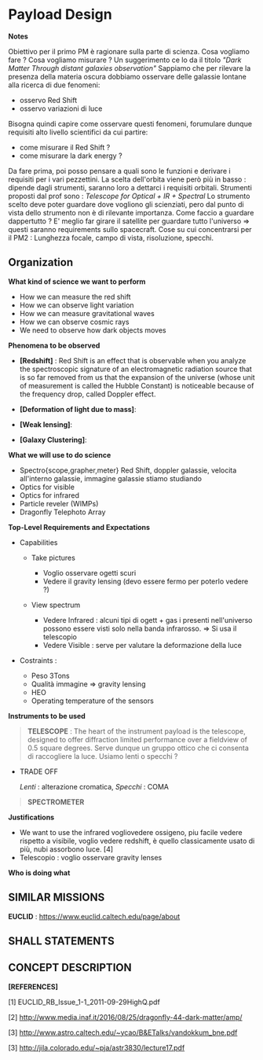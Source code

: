 Payload Design
========================

**Notes**

Obiettivo per il primo PM è ragionare sulla parte di scienza.
Cosa vogliamo fare ? Cosa vogliamo misurare ? Un suggerimento ce lo da il titolo  _"Dark Matter Through distant galaxies observation"_
Sappiamo che per rilevare la presenza della materia oscura dobbiamo osservare delle galassie lontane alla ricerca di due fenomeni:

* osservo Red Shift
* osservo variazioni di luce

Bisogna quindi capire come osservare questi fenomeni, forumulare dunque requisiti alto livello scientifici da cui partire:

* come misurare il Red Shift ?
* come misurare la dark energy ?

Da fare prima, poi posso pensare a quali sono le funzioni e derivare i requisiti per i vari pezzettini. La scelta dell'orbita viene però più in basso : dipende dagli strumenti, saranno loro a dettarci i requisiti orbitali.
Strumenti proposti dal prof sono : _Telescope for Optical + IR + Spectral_
Lo strumento scelto deve poter guardare dove vogliono gli scienziati, pero dal punto di vista dello strumento non è di rilevante importanza.
Come faccio a guardare dappertutto ? E' meglio far girare il satellite per guardare tutto l'universo => questi saranno requirements sullo spacecraft.
Cose su cui concentrarsi per il PM2 : Lunghezza focale, campo di vista, risoluzione, specchi.

Organization
----------------

**What kind of science we want to perform**

* How we can measure the red shift
* How we can observe light variation
* How we can measure gravitational waves
* How we can observe cosmic rays
* We need to observe how dark objects moves

**Phenomena to be observed**

* **[Redshift]** : Red Shift is an effect that is observable when you analyze the spectroscopic signature of an electromagnetic radiation source that is so far removed from us that the expansion of the universe (whose unit of measurement is called the Hubble Constant) is noticeable because of the  frequency drop, called Doppler effect.

* **[Deformation of light due to mass]**:

* **[Weak lensing]**:
* **[Galaxy Clustering]**:

**What we will use to do science**

* Spectro{scope,grapher,meter} Red Shift, doppler galassie, velocita all'interno galassie, immagine galassie stiamo studiando
* Optics for visible
* Optics for infrared
* Particle reveler (WIMPs)
* Dragonfly Telephoto Array

**Top-Level Requirements and Expectations**

* Capabilities

	* Take pictures

		* Voglio osservare ogetti scuri
		* Vedere il gravity lensing (devo essere fermo per poterlo vedere ?)

	* View spectrum

		* Vedere Infrared : alcuni tipi di ogett + gas i presenti nell'universo possono essere visti solo nella banda infrarosso.  => Si usa il telescopio
		* Vedere Visible : serve per valutare la deformazione della luce

* Costraints : 

	* Peso 3Tons
	* Qualità immagine => gravity lensing
	* HEO
	* Operating temperature of the sensors

**Instruments to be used**

> __TELESCOPE__  : The heart of the instrument payload is the telescope, designed to offer diffraction limited performance over a fieldview of 0.5 square degrees.
Serve dunque un gruppo ottico che ci consenta di raccogliere la luce.
Usiamo lenti o specchi ?

* TRADE OFF

	_Lenti_ : alterazione cromatica,
	_Specchi_ :  COMA

> __SPECTROMETER__


**Justifications**

* We want to use the infrared vogliovedere ossigeno, piu facile vedere rispetto a visibile, voglio vedere redshift, è quello classicamente usato di più, nubi assorbono luce. [4]
* Telescopio : voglio osservare gravity lenses

**Who is doing what**


SIMILAR MISSIONS
-------------------------------

__EUCLID__ :  https://www.euclid.caltech.edu/page/about

SHALL STATEMENTS
-------------------------------


CONCEPT DESCRIPTION
-------------------------------------


**[REFERENCES]**

[1]  EUCLID_RB_Issue_1-1_2011-09-29HighQ.pdf

[2]  http://www.media.inaf.it/2016/08/25/dragonfly-44-dark-matter/amp/

[3]  http://www.astro.caltech.edu/~ycao/B&ETalks/vandokkum_bne.pdf

[3]  http://jila.colorado.edu/~pja/astr3830/lecture17.pdf
